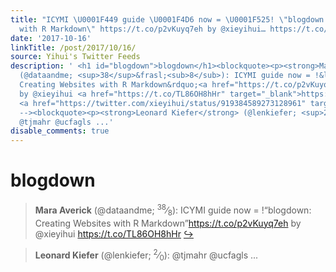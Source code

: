 ```yaml
---
title: "ICYMI \U0001F449 guide \U0001F4D6 now = \U0001F525! \"blogdown: Creating Websites
  with R Markdown\" https://t.co/p2vKuyq7eh by @xieyihui… https://t.co/TL86OH8hHr"
date: '2017-10-16'
linkTitle: /post/2017/10/16/
source: Yihui's Twitter Feeds
description: ' <h1 id="blogdown">blogdown</h1><blockquote><p><strong>Mara Averick</strong>
  (@dataandme; <sup>38</sup>&frasl;<sub>8</sub>): ICYMI guide now = !&ldquo;blogdown:
  Creating Websites with R Markdown&rdquo;<a href="https://t.co/p2vKuyq7eh" target="_blank">https://t.co/p2vKuyq7eh</a>
  by @xieyihui <a href="https://t.co/TL86OH8hHr" target="_blank">https://t.co/TL86OH8hHr</a>
  <a href="https://twitter.com/xieyihui/status/919384589273128961" target="_blank">&#8618;</a></p></blockquote><!--
  --><blockquote><p><strong>Leonard Kiefer</strong> (@lenkiefer; <sup>2</sup>&frasl;<sub>0</sub>):
  @tjmahr @ucfagls ...'
disable_comments: true
---
```

 <h1 id="blogdown">blogdown</h1><blockquote><p><strong>Mara Averick</strong> (@dataandme; <sup>38</sup>&frasl;<sub>8</sub>): ICYMI guide now = !&ldquo;blogdown: Creating Websites with R Markdown&rdquo;<a href="https://t.co/p2vKuyq7eh" target="_blank">https://t.co/p2vKuyq7eh</a> by @xieyihui <a href="https://t.co/TL86OH8hHr" target="_blank">https://t.co/TL86OH8hHr</a> <a href="https://twitter.com/xieyihui/status/919384589273128961" target="_blank">&#8618;</a></p></blockquote><!-- --><blockquote><p><strong>Leonard Kiefer</strong> (@lenkiefer; <sup>2</sup>&frasl;<sub>0</sub>): @tjmahr @ucfagls ...